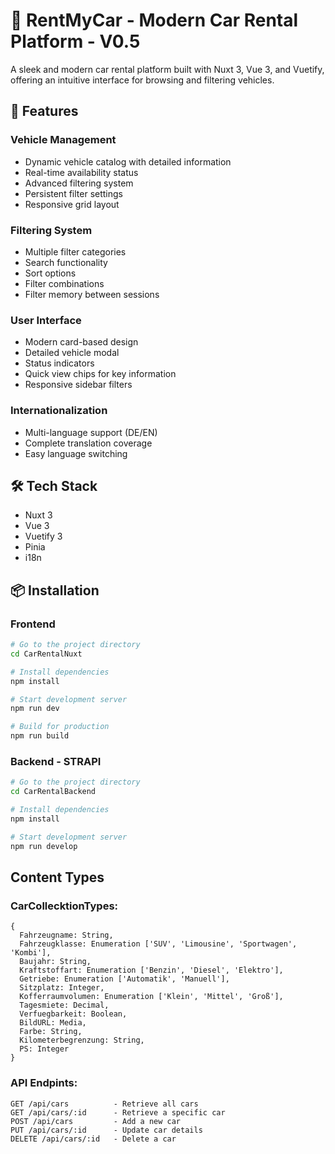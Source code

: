 # 🚗 RentMyCar - Modern Car Rental Platform - V0.5

A sleek and modern car rental platform built with Nuxt 3, Vue 3, and Vuetify, offering an intuitive interface for browsing and filtering vehicles.

## 🌟 Features

### Vehicle Management
- Dynamic vehicle catalog with detailed information
- Real-time availability status
- Advanced filtering system
- Persistent filter settings
- Responsive grid layout

### Filtering System
- Multiple filter categories
- Search functionality
- Sort options
- Filter combinations
- Filter memory between sessions

### User Interface
- Modern card-based design
- Detailed vehicle modal
- Status indicators
- Quick view chips for key information
- Responsive sidebar filters

### Internationalization
- Multi-language support (DE/EN)
- Complete translation coverage
- Easy language switching

## 🛠 Tech Stack
- Nuxt 3
- Vue 3
- Vuetify 3
- Pinia
- i18n

## 📦 Installation
### Frontend
```bash
# Go to the project directory
cd CarRentalNuxt

# Install dependencies
npm install

# Start development server
npm run dev

# Build for production
npm run build
````

### Backend - STRAPI
```bash
# Go to the project directory
cd CarRentalBackend

# Install dependencies
npm install

# Start development server
npm run develop
```

## Content Types
### CarCollecktionTypes:
````
{
  Fahrzeugname: String,
  Fahrzeugklasse: Enumeration ['SUV', 'Limousine', 'Sportwagen', 'Kombi'],
  Baujahr: String,
  Kraftstoffart: Enumeration ['Benzin', 'Diesel', 'Elektro'],
  Getriebe: Enumeration ['Automatik', 'Manuell'],
  Sitzplatz: Integer,
  Kofferraumvolumen: Enumeration ['Klein', 'Mittel', 'Groß'],
  Tagesmiete: Decimal,
  Verfuegbarkeit: Boolean,
  BildURL: Media,
  Farbe: String,
  Kilometerbegrenzung: String,
  PS: Integer
}
````

### API Endpints:
````
GET /api/cars          - Retrieve all cars
GET /api/cars/:id      - Retrieve a specific car
POST /api/cars         - Add a new car
PUT /api/cars/:id      - Update car details
DELETE /api/cars/:id   - Delete a car
`````
